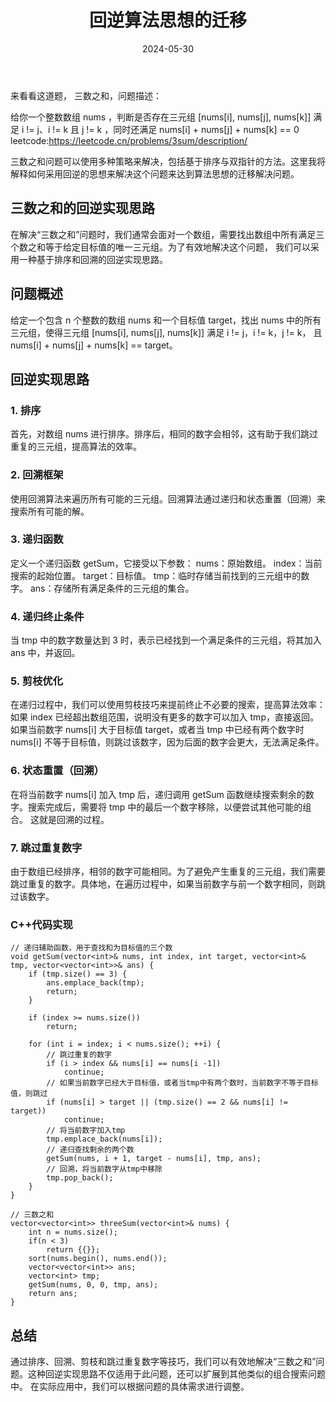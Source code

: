 ﻿---
title: "回逆算法思想的迁移"
collection: algorithm
permalink: /algorithm/algorithm-01
excerpt: 'algorithm-01'
date: 2024-05-30
citation: 'Joe-Bi. (2024). &quot;算法思想的迁移.&quot; <i>GitHub Joe-Bi of Bugs</i>. 1(3).'
---

来看看这道题， 三数之和，问题描述：

给你一个整数数组 nums ，判断是否存在三元组 [nums[i], nums[j], nums[k]] 满足 i != j、i != k 且 j != k ，同时还满足 nums[i] + nums[j] + nums[k] == 0
leetcode:https://leetcode.cn/problems/3sum/description/

三数之和问题可以使用多种策略来解决，包括基于排序与双指针的方法。这里我将解释如何采用回逆的思想来解决这个问题来达到算法思想的迁移解决问题。


## 三数之和的回逆实现思路

在解决“三数之和”问题时，我们通常会面对一个数组，需要找出数组中所有满足三个数之和等于给定目标值的唯一三元组。为了有效地解决这个问题，
我们可以采用一种基于排序和回溯的回逆实现思路。

## 问题概述

给定一个包含 n 个整数的数组 nums 和一个目标值 target，找出 nums 中的所有三元组，使得三元组 [nums[i], nums[j], nums[k]] 满足 i != j，i != k，j != k，
且 nums[i] + nums[j] + nums[k] == target。

## 回逆实现思路

### 1. 排序

首先，对数组 nums 进行排序。排序后，相同的数字会相邻，这有助于我们跳过重复的三元组，提高算法的效率。

### 2. 回溯框架

使用回溯算法来遍历所有可能的三元组。回溯算法通过递归和状态重置（回溯）来搜索所有可能的解。

### 3. 递归函数

定义一个递归函数 getSum，它接受以下参数：
nums：原始数组。
index：当前搜索的起始位置。
target：目标值。
tmp：临时存储当前找到的三元组中的数字。
ans：存储所有满足条件的三元组的集合。

### 4. 递归终止条件

当 tmp 中的数字数量达到 3 时，表示已经找到一个满足条件的三元组，将其加入 ans 中，并返回。

### 5. 剪枝优化

在递归过程中，我们可以使用剪枝技巧来提前终止不必要的搜索，提高算法效率：
如果 index 已经超出数组范围，说明没有更多的数字可以加入 tmp，直接返回。
如果当前数字 nums[i] 大于目标值 target，或者当 tmp 中已经有两个数字时 nums[i] 不等于目标值，则跳过该数字，因为后面的数字会更大，无法满足条件。

### 6. 状态重置（回溯）

在将当前数字 nums[i] 加入 tmp 后，递归调用 getSum 函数继续搜索剩余的数字。搜索完成后，需要将 tmp 中的最后一个数字移除，以便尝试其他可能的组合。
这就是回溯的过程。

### 7. 跳过重复数字

由于数组已经排序，相邻的数字可能相同。为了避免产生重复的三元组，我们需要跳过重复的数字。具体地，在遍历过程中，如果当前数字与前一个数字相同，则跳过该数字。

### C++代码实现
```
// 递归辅助函数，用于查找和为目标值的三个数
void getSum(vector<int>& nums, int index, int target, vector<int>& tmp, vector<vector<int>>& ans) {  
    if (tmp.size() == 3) {  
        ans.emplace_back(tmp);  
        return;  
    }  
  
    if (index >= nums.size())  
        return;  
  
    for (int i = index; i < nums.size(); ++i) {  
        // 跳过重复的数字  
        if (i > index && nums[i] == nums[i -1])  
            continue;  
        // 如果当前数字已经大于目标值，或者当tmp中有两个数时，当前数字不等于目标值，则跳过  
        if (nums[i] > target || (tmp.size() == 2 && nums[i] != target))  
            continue;  
        // 将当前数字加入tmp  
        tmp.emplace_back(nums[i]);  
        // 递归查找剩余的两个数  
        getSum(nums, i + 1, target - nums[i], tmp, ans);  
        // 回溯，将当前数字从tmp中移除  
        tmp.pop_back();  
    }  
}

// 三数之和
vector<vector<int>> threeSum(vector<int>& nums) {  
    int n = nums.size();  
    if(n < 3)  
        return {{}};  
    sort(nums.begin(), nums.end());  
    vector<vector<int>> ans;  
    vector<int> tmp;  
    getSum(nums, 0, 0, tmp, ans);  
    return ans;  
} 
```

## 总结

通过排序、回溯、剪枝和跳过重复数字等技巧，我们可以有效地解决“三数之和”问题。这种回逆实现思路不仅适用于此问题，还可以扩展到其他类似的组合搜索问题中。
在实际应用中，我们可以根据问题的具体需求进行调整。
